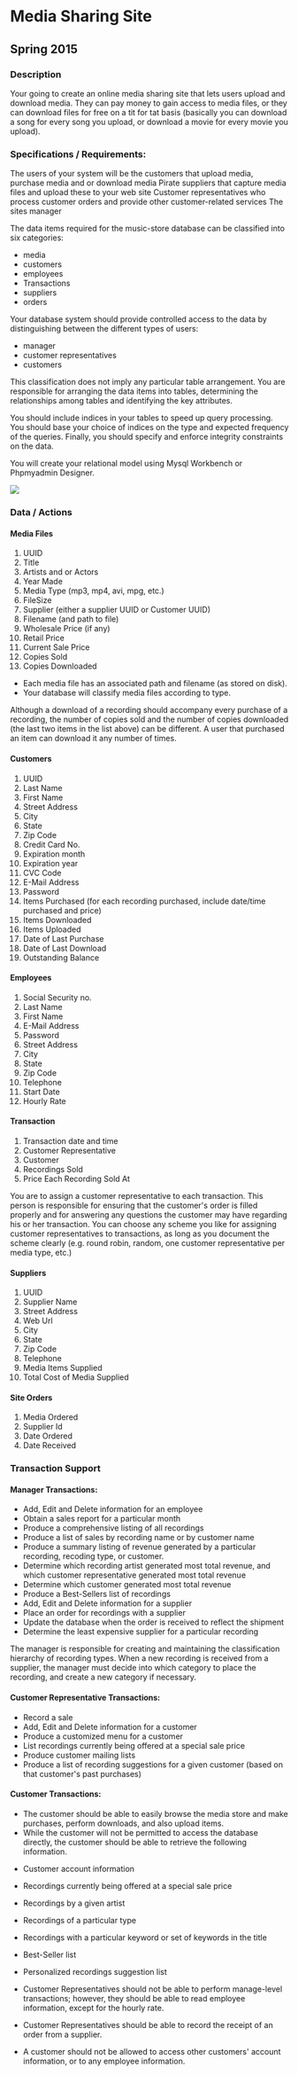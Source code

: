 # Media Sharing Site 

## Spring 2015

### Description

Your going to create an online media sharing site that lets users upload and download media. They can pay money to gain access to media files, or they can download files for free on a tit for tat basis (basically you can download a song for every song you upload, or download a movie for every movie you upload).


### Specifications / Requirements:

The users of your system will be the customers that upload media, purchase media and or download media 
Pirate suppliers that capture  media files and upload these to your web site 
Customer representatives who process customer orders and provide other customer-related services
The sites manager


The data items required for the music-store database can be classified into six categories: 
- media
- customers
- employees
- Transactions
- suppliers
- orders

Your database system should provide controlled access to the data by distinguishing between the different types of users: 
- manager
- customer representatives
- customers

This classification does not imply any particular table arrangement. You are responsible for arranging the data items into tables, determining the relationships among tables and identifying the key attributes. 

You should include indices in your tables to speed up query processing. You should base your choice of indices on the type and expected frequency of the queries. Finally, you should specify and enforce integrity constraints on the data.

You will create your relational model using Mysql Workbench or Phpmyadmin Designer. 


![](https://s3.amazonaws.com/f.cl.ly/items/2R0q41330k2k0N1O2G31/diagram.png)

### Data / Actions

#### Media Files

1. UUID
2. Title
3. Artists and or Actors
4. Year Made
5. Media Type (mp3, mp4, avi, mpg, etc.) 
5. FileSize
6. Supplier (either a supplier UUID or Customer UUID)
7. Filename (and path to file)
8. Wholesale Price (if any)
9. Retail Price 
10. Current Sale Price
11. Copies Sold
12. Copies Downloaded

- Each media file has an associated path and filename (as stored on disk). 
- Your database will classify media files according to type. 


Although a download of a recording should accompany every purchase of a recording, the number of copies sold and the number of copies downloaded (the last two items in the list above) can be different. A user that purchased an item can download it any number of times.

#### Customers

1. UUID
2. Last Name
3. First Name
4. Street Address
5. City
6. State
7. Zip Code
8. Credit Card No.
8. Expiration month
8. Expiration year
8. CVC Code
9. E-Mail Address
9. Password
10. Items Purchased (for each recording purchased, include date/time purchased and price)
11. Items Downloaded
11. Items Uploaded
12. Date of Last Purchase
13. Date of Last Download
14. Outstanding Balance

#### Employees

1. Social Security no.
2. Last Name
3. First Name
9. E-Mail Address
9. Password
4. Street Address
5. City
6. State
7. Zip Code
8. Telephone
9. Start Date
10. Hourly Rate

#### Transaction

1. Transaction date and time
2. Customer Representative
3. Customer
4. Recordings Sold
5. Price Each Recording Sold At

You are to assign a customer representative to each transaction. This person is responsible for ensuring that the customer's order is filled properly and for answering any questions the customer may have regarding his or her transaction. You can choose any scheme you like for assigning customer representatives to transactions, as long as you document the scheme clearly (e.g. round robin, random, one customer representative per media type, etc.)

#### Suppliers

1. UUID
2. Supplier Name
3. Street Address
4. Web Url
4. City
5. State
6. Zip Code
7. Telephone
8. Media Items Supplied 
9. Total Cost of Media Supplied

#### Site Orders

1. Media Ordered
2. Supplier Id
3. Date Ordered
4. Date Received

### Transaction Support

#### Manager Transactions:

* Add, Edit and Delete information for an employee
* Obtain a sales report for a particular month
* Produce a comprehensive listing of all recordings
* Produce a list of sales by recording name or by customer name
* Produce a summary listing of revenue generated by a particular recording, recoding type, or customer.
* Determine which recording artist generated most total revenue, and which customer representative generated most total revenue
* Determine which customer generated most total revenue
* Produce a Best-Sellers list of recordings
* Add, Edit and Delete information for a supplier
* Place an order for recordings with a supplier
* Update the database when the order is received to reflect the shipment
* Determine the least expensive supplier for a particular recording

The manager is responsible for creating and maintaining the classification hierarchy of recording types. When a new recording is received from a supplier, the manager must decide into which category to place the recording, and create a new category if necessary.

#### Customer Representative Transactions:

* Record a sale
* Add, Edit and Delete information for a customer
* Produce a customized menu for a customer
* List recordings currently being offered at a special sale price
* Produce customer mailing lists
* Produce a list of recording suggestions for a given customer (based on that customer's past purchases)

#### Customer Transactions:

- The customer should be able to easily browse the media store and make purchases, perform downloads, and also upload items. 
- While the customer will not be permitted to access the database directly, the customer should be able to retrieve the following information.

* Customer account information
* Recordings currently being offered at a special sale price
* Recordings by a given artist
* Recordings of a particular type
* Recordings with a particular keyword or set of keywords in the title
* Best-Seller list
* Personalized recordings suggestion list

* Customer Representatives should not be able to perform manage-level transactions; however, they should be able to read employee information, except for the hourly rate.
* Customer Representatives should be able to record the receipt of an order from a supplier.
* A customer should not be allowed to access other customers' account information, or to any employee information.



  
